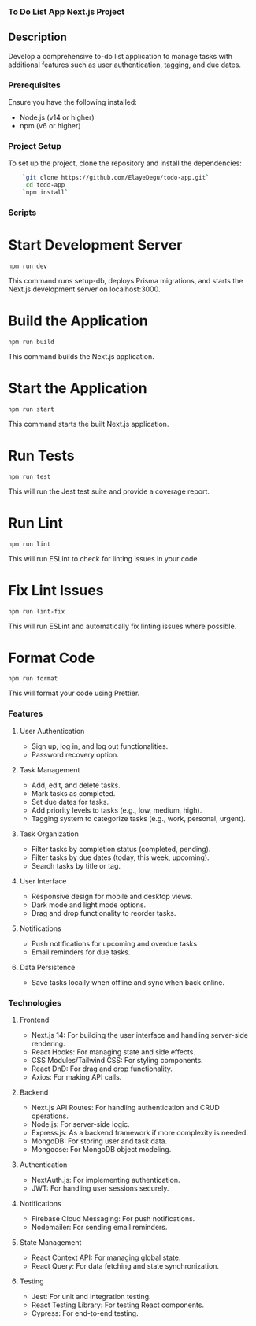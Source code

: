 ### To Do List App Next.js Project

## Description
Develop a comprehensive to-do list application to manage tasks with additional features such as user authentication, tagging, and due dates.


### Prerequisites

Ensure you have the following installed:

- Node.js (v14 or higher)
- npm (v6 or higher)

### Project Setup

To set up the project, clone the repository and install the dependencies:

```bash
    `git clone https://github.com/ElayeDegu/todo-app.git`
     cd todo-app
    `npm install`
```

### Scripts

# Start Development Server

`npm run dev`

This command runs setup-db, deploys Prisma migrations, and starts the Next.js development server on localhost:3000.

# Build the Application

`npm run build`

This command builds the Next.js application.

# Start the Application

`npm run start`

This command starts the built Next.js application.

# Run Tests

`npm run test`

This will run the Jest test suite and provide a coverage report.

# Run Lint

`npm run lint`

This will run ESLint to check for linting issues in your code.

# Fix Lint Issues

`npm run lint-fix`

This will run ESLint and automatically fix linting issues where possible.

# Format Code

`npm run format`

This will format your code using Prettier.


### Features

1. User Authentication

    - Sign up, log in, and log out functionalities.
    - Password recovery option.


2. Task Management

    - Add, edit, and delete tasks.
    - Mark tasks as completed.
    - Set due dates for tasks.
    - Add priority levels to tasks (e.g., low, medium, high).
    - Tagging system to categorize tasks (e.g., work, personal, urgent).


3. Task Organization

    - Filter tasks by completion status (completed, pending).
    - Filter tasks by due dates (today, this week, upcoming).
    - Search tasks by title or tag.


4. User Interface

    - Responsive design for mobile and desktop views.
    - Dark mode and light mode options.
    - Drag and drop functionality to reorder tasks.

5. Notifications

    - Push notifications for upcoming and overdue tasks.
    - Email reminders for due tasks.

6. Data Persistence

    - Save tasks locally when offline and sync when back online.


### Technologies

1. Frontend

    - Next.js 14: For building the user interface and handling server-side rendering.
    - React Hooks: For managing state and side effects.
    - CSS Modules/Tailwind CSS: For styling components.
    - React DnD: For drag and drop functionality.
    - Axios: For making API calls.

2. Backend

    - Next.js API Routes: For handling authentication and CRUD operations.
    - Node.js: For server-side logic.
    - Express.js: As a backend framework if more complexity is needed.
    - MongoDB: For storing user and task data.
    - Mongoose: For MongoDB object modeling.

3. Authentication

    - NextAuth.js: For implementing authentication.
    - JWT: For handling user sessions securely.

4. Notifications

    - Firebase Cloud Messaging: For push notifications.
    - Nodemailer: For sending email reminders.

5. State Management

    - React Context API: For managing global state.
    - React Query: For data fetching and state synchronization.

7. Testing

    - Jest: For unit and integration testing.
    - React Testing Library: For testing React components.
    - Cypress: For end-to-end testing.
